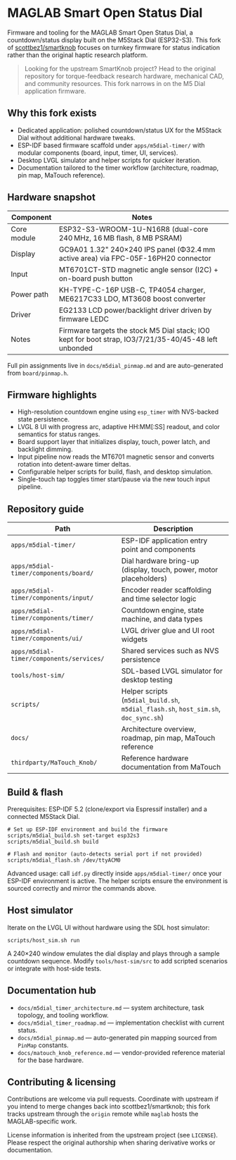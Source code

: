 # MAGLAB Smart Open Status Dial

Firmware and tooling for the MAGLAB Smart Open Status Dial, a countdown/status display built on the M5Stack Dial
(ESP32-S3). This fork of [scottbez1/smartknob](https://github.com/scottbez1/smartknob) focuses on turnkey firmware for
status indication rather than the original haptic research platform.

> Looking for the upstream SmartKnob project? Head to the original repository for torque-feedback research hardware,
> mechanical CAD, and community resources. This fork narrows in on the M5 Dial application firmware.

## Why this fork exists

- Dedicated application: polished countdown/status UX for the M5Stack Dial without additional hardware tweaks.
- ESP-IDF based firmware scaffold under `apps/m5dial-timer/` with modular components (board, input, timer, UI, services).
- Desktop LVGL simulator and helper scripts for quicker iteration.
- Documentation tailored to the timer workflow (architecture, roadmap, pin map, MaTouch reference).

## Hardware snapshot

| Component | Notes |
|-----------|-------|
| Core module | ESP32-S3-WROOM-1U-N16R8 (dual-core 240 MHz, 16 MB flash, 8 MB PSRAM) |
| Display | GC9A01 1.32" 240×240 IPS panel (Φ32.4 mm active area) via FPC-05F-16PH20 connector |
| Input | MT6701CT-STD magnetic angle sensor (I2C) + on-board push button |
| Power path | KH-TYPE-C-16P USB-C, TP4054 charger, ME6217C33 LDO, MT3608 boost converter |
| Driver | EG2133 LCD power/backlight driver driven by firmware LEDC |
| Notes | Firmware targets the stock M5 Dial stack; IO0 kept for boot strap, IO3/7/21/35-40/45-48 left unbonded |

Full pin assignments live in `docs/m5dial_pinmap.md` and are auto-generated from `board/pinmap.h`.

## Firmware highlights

- High-resolution countdown engine using `esp_timer` with NVS-backed state persistence.
- LVGL 8 UI with progress arc, adaptive HH:MM[:SS] readout, and color semantics for status ranges.
- Board support layer that initializes display, touch, power latch, and backlight dimming.
- Input pipeline now reads the MT6701 magnetic sensor and converts rotation into detent-aware timer deltas.
- Configurable helper scripts for build, flash, and desktop simulation.
- Single-touch tap toggles timer start/pause via the new touch input pipeline.

## Repository guide

| Path | Description |
|------|-------------|
| `apps/m5dial-timer/` | ESP-IDF application entry point and components |
| `apps/m5dial-timer/components/board/` | Dial hardware bring-up (display, touch, power, motor placeholders) |
| `apps/m5dial-timer/components/input/` | Encoder reader scaffolding and time selector logic |
| `apps/m5dial-timer/components/timer/` | Countdown engine, state machine, and data types |
| `apps/m5dial-timer/components/ui/` | LVGL driver glue and UI root widgets |
| `apps/m5dial-timer/components/services/` | Shared services such as NVS persistence |
| `tools/host-sim/` | SDL-based LVGL simulator for desktop testing |
| `scripts/` | Helper scripts (`m5dial_build.sh`, `m5dial_flash.sh`, `host_sim.sh`, `doc_sync.sh`) |
| `docs/` | Architecture overview, roadmap, pin map, MaTouch reference |
| `thirdparty/MaTouch_Knob/` | Reference hardware documentation from MaTouch |

## Build & flash

Prerequisites: ESP-IDF 5.2 (clone/export via Espressif installer) and a connected M5Stack Dial.

```
# Set up ESP-IDF environment and build the firmware
scripts/m5dial_build.sh set-target esp32s3
scripts/m5dial_build.sh build

# Flash and monitor (auto-detects serial port if not provided)
scripts/m5dial_flash.sh /dev/ttyACM0
```

Advanced usage: call `idf.py` directly inside `apps/m5dial-timer/` once your ESP-IDF environment is active. The helper
scripts ensure the environment is sourced correctly and mirror the commands above.

## Host simulator

Iterate on the LVGL UI without hardware using the SDL host simulator:

```
scripts/host_sim.sh run
```

A 240×240 window emulates the dial display and plays through a sample countdown sequence. Modify `tools/host-sim/src`
to add scripted scenarios or integrate with host-side tests.

## Documentation hub

- `docs/m5dial_timer_architecture.md` — system architecture, task topology, and tooling workflow.
- `docs/m5dial_timer_roadmap.md` — implementation checklist with current status.
- `docs/m5dial_pinmap.md` — auto-generated pin mapping sourced from `PinMap` constants.
- `docs/matouch_knob_reference.md` — vendor-provided reference material for the base hardware.

## Contributing & licensing

Contributions are welcome via pull requests. Coordinate with upstream if you intend to merge changes back into
scottbez1/smartknob; this fork tracks upstream through the `origin` remote while `maglab` hosts the MAGLAB-specific
work.

License information is inherited from the upstream project (see `LICENSE`). Please respect the original authorship when
sharing derivative works or documentation.
